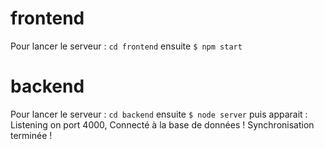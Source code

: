 # frontend
Pour lancer le serveur : `cd frontend` ensuite `$ npm start`

# backend
Pour lancer le serveur : `cd backend` ensuite `$ node server` puis apparait : 
Listening on port 4000, 
Connecté à la base de données !
Synchronisation terminée !
